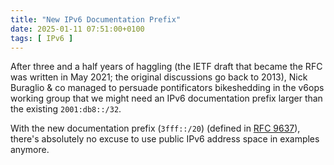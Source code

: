 ```yaml
---
title: "New IPv6 Documentation Prefix"
date: 2025-01-11 07:51:00+0100
tags: [ IPv6 ]
---
```

After three and a half years of haggling (the IETF draft that became the RFC was written in May 2021; the original discussions go back to 2013), Nick Buraglio & co managed to persuade pontificators bikeshedding in the v6ops working group that we might need an IPv6 documentation prefix larger than the existing `2001:db8::/32`.

With the new documentation prefix (`3fff::/20`) (defined in [RFC 9637](https://www.rfc-editor.org/rfc/rfc9637.html)), there's absolutely no excuse to use public IPv6 address space in examples anymore.
